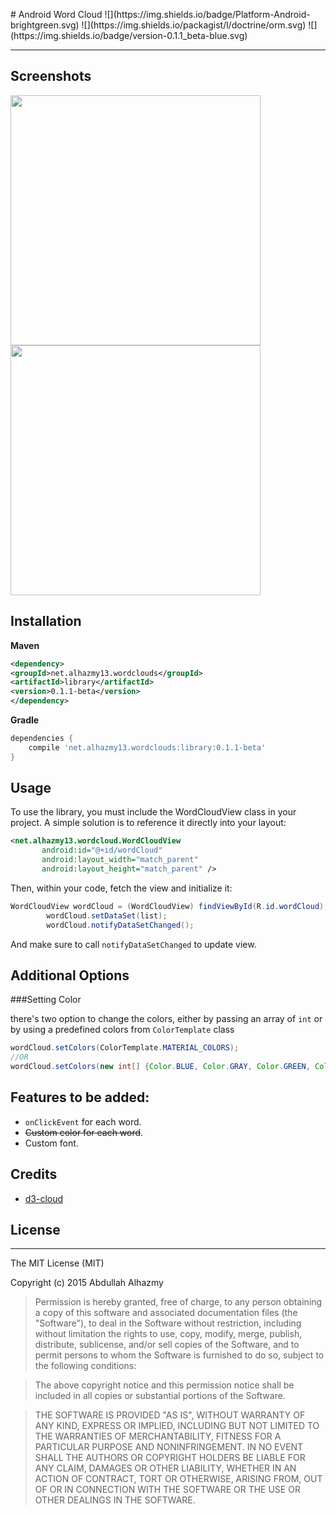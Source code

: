 
</p>
# Android Word Cloud
![](https://img.shields.io/badge/Platform-Android-brightgreen.svg)
![](https://img.shields.io/packagist/l/doctrine/orm.svg)
![](https://img.shields.io/badge/version-0.1.1_beta-blue.svg)

------

## Screenshots 
  <img src="https://cloud.githubusercontent.com/assets/4659608/20027390/5e40ecf6-a324-11e6-95e4-31dfe850c49b.png" width="400">
  <img src="https://cloud.githubusercontent.com/assets/4659608/20027391/5e76fd3c-a324-11e6-99d9-14fae8c85838.png" width="400">

## Installation

**Maven**

```xml
<dependency>
<groupId>net.alhazmy13.wordclouds</groupId>
<artifactId>library</artifactId>
<version>0.1.1-beta</version>
</dependency>
```


**Gradle**

```gradle
dependencies {
	compile 'net.alhazmy13.wordclouds:library:0.1.1-beta'
}
```

## Usage
To use the library, you must include the WordCloudView class in your project. A simple solution is to reference it directly into your layout:

```xml
<net.alhazmy13.wordcloud.WordCloudView
       android:id="@+id/wordCloud"
       android:layout_width="match_parent"
       android:layout_height="match_parent" />
```

Then, within your code, fetch the view and initialize it:

```java
WordCloudView wordCloud = (WordCloudView) findViewById(R.id.wordCloud);
        wordCloud.setDataSet(list);
        wordCloud.notifyDataSetChanged();
```

And make sure to call `notifyDataSetChanged` to update view.

## Additional Options 
###Setting Color

there's two option to change the colors, either by passing an array of `int` or by using a predefined colors from `ColorTemplate` class

```java
wordCloud.setColors(ColorTemplate.MATERIAL_COLORS);
//OR
wordCloud.setColors(new int[] {Color.BLUE, Color.GRAY, Color.GREEN, Color.CYAN });

```

## Features to be added:
- `onClickEvent` for each word.
- ~~Custom color for each word~~.
- Custom font.


## Credits 
- [d3-cloud](https://github.com/jasondavies/d3-cloud)


## License
------

The MIT License (MIT)

Copyright (c) 2015 Abdullah Alhazmy

> Permission is hereby granted, free of charge, to any person obtaining a copy
of this software and associated documentation files (the "Software"), to deal
in the Software without restriction, including without limitation the rights
to use, copy, modify, merge, publish, distribute, sublicense, and/or sell
copies of the Software, and to permit persons to whom the Software is
furnished to do so, subject to the following conditions:

> The above copyright notice and this permission notice shall be included in all
copies or substantial portions of the Software.

> THE SOFTWARE IS PROVIDED "AS IS", WITHOUT WARRANTY OF ANY KIND, EXPRESS OR
IMPLIED, INCLUDING BUT NOT LIMITED TO THE WARRANTIES OF MERCHANTABILITY,
FITNESS FOR A PARTICULAR PURPOSE AND NONINFRINGEMENT. IN NO EVENT SHALL THE
AUTHORS OR COPYRIGHT HOLDERS BE LIABLE FOR ANY CLAIM, DAMAGES OR OTHER
LIABILITY, WHETHER IN AN ACTION OF CONTRACT, TORT OR OTHERWISE, ARISING FROM,
OUT OF OR IN CONNECTION WITH THE SOFTWARE OR THE USE OR OTHER DEALINGS IN THE
SOFTWARE.
